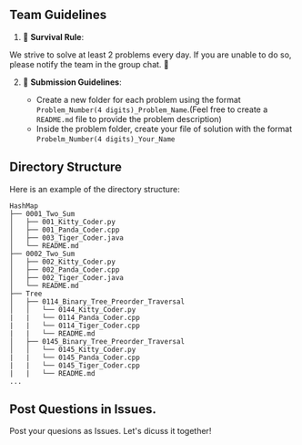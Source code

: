 ## Team Guidelines

1. 🚀 **Survival Rule**: 

We strive to solve at least 2 problems every day. If you are unable to do so, please notify the team in the group chat. 💪

2. 📝 **Submission Guidelines**: 

   - Create a new folder for each problem using the format `Problem_Number(4 digits)_Problem_Name`.(Feel free to create a `README.md` file to provide the problem description)
   - Inside the problem folder, create your file of solution with the format `Probelm_Number(4 digits)_Your_Name`

## Directory Structure

Here is an example of the directory structure:

```
HashMap
├── 0001_Two_Sum
│   ├── 001_Kitty_Coder.py
│   ├── 001_Panda_Coder.cpp
│   ├── 003_Tiger_Coder.java
│   └── README.md
├── 0002_Two_Sum
│   ├── 002_Kitty_Coder.py
│   ├── 002_Panda_Coder.cpp
│   ├── 002_Tiger_Coder.java
│   └── README.md
├── Tree
│   ├── 0114_Binary_Tree_Preorder_Traversal
│   │   └── 0144_Kitty_Coder.py
|   |   └── 0114_Panda_Coder.cpp
|   |   └── 0114_Tiger_Coder.cpp
|   |   └── README.md
│   ├── 0145_Binary_Tree_Preorder_Traversal
│   │   └── 0145_Kitty_Coder.py
|   |   └── 0145_Panda_Coder.cpp
|   |   └── 0145_Tiger_Coder.cpp
|   |   └── README.md
...
```

## Post Questions in Issues.

Post your quesions as Issues. Let's dicuss it together!
